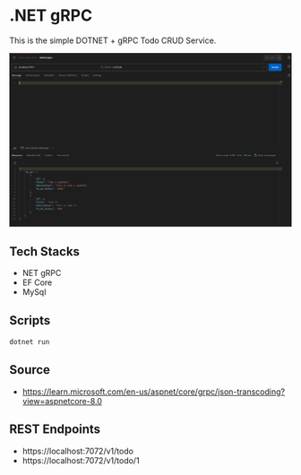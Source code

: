 # .NET gRPC

This is the simple DOTNET + gRPC Todo CRUD Service.

![gRPC_postman](examples/grpc_postman.png)

## Tech Stacks

-   NET gRPC
-   EF Core
-   MySql

## Scripts

```bash
dotnet run
```

## Source

-   https://learn.microsoft.com/en-us/aspnet/core/grpc/json-transcoding?view=aspnetcore-8.0

## REST Endpoints

-   https://localhost:7072/v1/todo
-   https://localhost:7072/v1/todo/1
